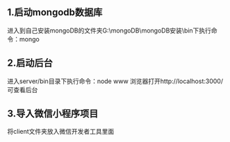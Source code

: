 ## 1.启动mongodb数据库
进入到自己安装mongoDB的文件夹G:\mongoDB\mongoDB安装\bin下执行命令：mongo
## 2.启动后台
进入server/bin目录下执行命令：node www
浏览器打开http://localhost:3000/可查看后台
## 3.导入微信小程序项目
将client文件夹放入微信开发者工具里面
